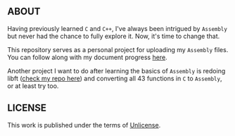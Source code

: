 ## ABOUT

Having previously learned `C` and `C++`, I've always been intrigued by `Assembly` but never had the chance to fully explore it. Now, it's time to change that.

This repository serves as a personal project for uploading my `Assembly` files. You can follow along with my document progress [here](https://jotavare.github.io/x86_assembly_nasm/).

Another project I want to do after learning the basics of `Assembly` is redoing libft ([check my repo here](https://github.com/jotavare/libft)) and converting all 43 functions in `C` to `Assembly`, or at least try too.

## LICENSE
<p>
This work is published under the terms of <a href="https://github.com/jotavare/x86-assembly-nasm/blob/main/LICENSE">Unlicense</a>.
</p>